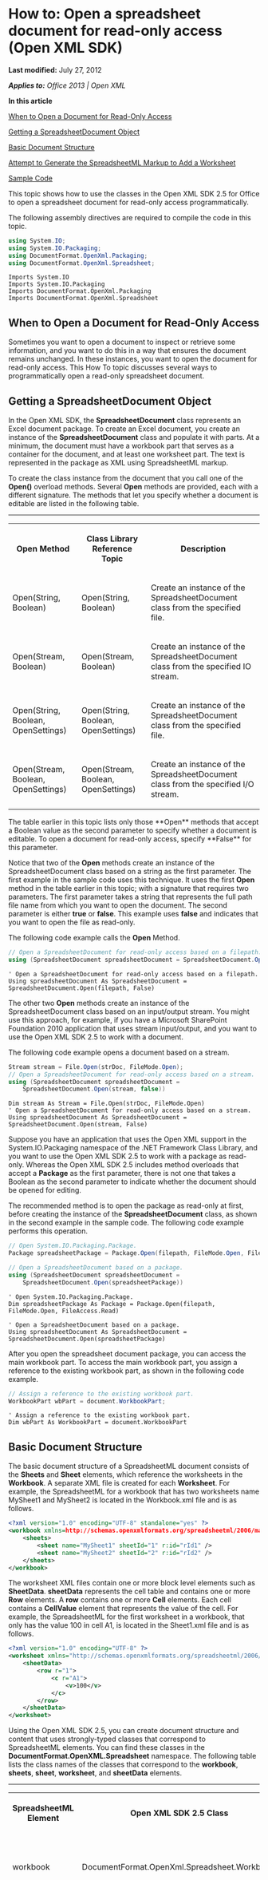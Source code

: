 <!--This is the start of the document-->
# How to: Open a spreadsheet document for read-only access (Open XML SDK)
**Last modified:** July 27, 2012

_**Applies to:** Office 2013 | Open XML_

**In this article**

 [When to Open a Document for Read-Only Access](#sectionSection1)

 [Getting a SpreadsheetDocument Object](#sectionSection2)

 [Basic Document Structure](#sectionSection3)

 [Attempt to Generate the SpreadsheetML Markup to Add a Worksheet](#sectionSection4)

 [Sample Code](#sectionSection5)



This topic shows how to use the classes in the Open XML SDK 2.5 for Office to open a spreadsheet document for read-only access programmatically.

The following assembly directives are required to compile the code in this topic.


```C#
using System.IO;
using System.IO.Packaging;
using DocumentFormat.OpenXml.Packaging;
using DocumentFormat.OpenXml.Spreadsheet;
```




```VB.net
Imports System.IO
Imports System.IO.Packaging
Imports DocumentFormat.OpenXml.Packaging
Imports DocumentFormat.OpenXml.Spreadsheet
```



<a name="sectionSection1" />




## When to Open a Document for Read-Only Access
Sometimes you want to open a document to inspect or retrieve some information, and you want to do this in a way that ensures the document remains unchanged. In these instances, you want to open the document for read-only access. This How To topic discusses several ways to programmatically open a read-only spreadsheet document.

<a name="sectionSection2" />




## Getting a SpreadsheetDocument Object
In the Open XML SDK, the  **SpreadsheetDocument** class represents an Excel document package. To create an Excel document, you create an instance of the **SpreadsheetDocument** class and populate it with parts. At a minimum, the document must have a workbook part that serves as a container for the document, and at least one worksheet part. The text is represented in the package as XML using SpreadsheetML markup.

To create the class instance from the document that you call one of the  **Open()** overload methods. Several **Open** methods are provided, each with a different signature. The methods that let you specify whether a document is editable are listed in the following table.


****

<table xmlns:xlink="http://www.w3.org/1999/xlink" xmlns:mtps="http://msdn2.microsoft.com/mtps" xmlns:mshelp="http://msdn.microsoft.com/mshelp" xmlns:ddue="http://ddue.schemas.microsoft.com/authoring/2003/5" xmlns:msxsl="urn:schemas-microsoft-com:xslt"><tr><th><p>Open Method</p></th><th><p>Class Library Reference Topic</p></th><th><p>Description</p></th></tr><tr><td><p>Open(String, Boolean)</p></td><td><p><span sdata="cer" target="M:DocumentFormat.OpenXml.Packaging.SpreadsheetDocument.Open(System.String,System.Boolean)"><span class="nolink">Open(String, Boolean)</span></span></p></td><td><p>Create an instance of the SpreadsheetDocument class from the specified file.</p></td></tr><tr><td><p>Open(Stream, Boolean)</p></td><td><p><span sdata="cer" target="M:DocumentFormat.OpenXml.Packaging.SpreadsheetDocument.Open(System.IO.Stream,System.Boolean)"><span class="nolink">Open(Stream, Boolean)</span></span></p></td><td><p>Create an instance of the SpreadsheetDocument class from the specified IO stream.</p></td></tr><tr><td><p>Open(String, Boolean, OpenSettings)</p></td><td><p><span sdata="cer" target="M:DocumentFormat.OpenXml.Packaging.SpreadsheetDocument.Open(System.String,System.Boolean,DocumentFormat.OpenXml.Packaging.OpenSettings)"><span class="nolink">Open(String, Boolean, OpenSettings)</span></span></p></td><td><p>Create an instance of the SpreadsheetDocument class from the specified file.</p></td></tr><tr><td><p>Open(Stream, Boolean, OpenSettings)</p></td><td><p><span sdata="cer" target="M:DocumentFormat.OpenXml.Packaging.SpreadsheetDocument.Open(System.IO.Stream,System.Boolean,DocumentFormat.OpenXml.Packaging.OpenSettings)"><span class="nolink">Open(Stream, Boolean, OpenSettings)</span></span></p></td><td><p>Create an instance of the SpreadsheetDocument class from the specified I/O stream.</p></td></tr></table>
The table earlier in this topic lists only those  **Open** methods that accept a Boolean value as the second parameter to specify whether a document is editable. To open a document for read-only access, specify **False** for this parameter.

Notice that two of the  **Open** methods create an instance of the SpreadsheetDocument class based on a string as the first parameter. The first example in the sample code uses this technique. It uses the first **Open** method in the table earlier in this topic; with a signature that requires two parameters. The first parameter takes a string that represents the full path file name from which you want to open the document. The second parameter is either **true** or **false**. This example uses  **false** and indicates that you want to open the file as read-only.

The following code example calls the  **Open** Method.


```C#
// Open a SpreadsheetDocument for read-only access based on a filepath.
using (SpreadsheetDocument spreadsheetDocument = SpreadsheetDocument.Open(filepath, false))
```




```VB.net
' Open a SpreadsheetDocument for read-only access based on a filepath.
Using spreadsheetDocument As SpreadsheetDocument = SpreadsheetDocument.Open(filepath, False)
```



The other two  **Open** methods create an instance of the SpreadsheetDocument class based on an input/output stream. You might use this approach, for example, if you have a Microsoft SharePoint Foundation 2010 application that uses stream input/output, and you want to use the Open XML SDK 2.5 to work with a document.

The following code example opens a document based on a stream.


```C#
Stream stream = File.Open(strDoc, FileMode.Open);
// Open a SpreadsheetDocument for read-only access based on a stream.
using (SpreadsheetDocument spreadsheetDocument =
    SpreadsheetDocument.Open(stream, false))
```




```VB.net
Dim stream As Stream = File.Open(strDoc, FileMode.Open)
' Open a SpreadsheetDocument for read-only access based on a stream.
Using spreadsheetDocument As SpreadsheetDocument = SpreadsheetDocument.Open(stream, False)
```



Suppose you have an application that uses the Open XML support in the System.IO.Packaging namespace of the .NET Framework Class Library, and you want to use the Open XML SDK 2.5 to work with a package as read-only. Whereas the Open XML SDK 2.5 includes method overloads that accept a  **Package** as the first parameter, there is not one that takes a Boolean as the second parameter to indicate whether the document should be opened for editing.

The recommended method is to open the package as read-only at first, before creating the instance of the  **SpreadsheetDocument** class, as shown in the second example in the sample code. The following code example performs this operation.


```C#
// Open System.IO.Packaging.Package.
Package spreadsheetPackage = Package.Open(filepath, FileMode.Open, FileAccess.Read);

// Open a SpreadsheetDocument based on a package.
using (SpreadsheetDocument spreadsheetDocument =
    SpreadsheetDocument.Open(spreadsheetPackage))
```




```VB.net
' Open System.IO.Packaging.Package.
Dim spreadsheetPackage As Package = Package.Open(filepath, FileMode.Open, FileAccess.Read)

' Open a SpreadsheetDocument based on a package.
Using spreadsheetDocument As SpreadsheetDocument = SpreadsheetDocument.Open(spreadsheetPackage)
```



After you open the spreadsheet document package, you can access the main workbook part. To access the main workbook part, you assign a reference to the existing workbook part, as shown in the following code example.


```C#
// Assign a reference to the existing workbook part.
WorkbookPart wbPart = document.WorkbookPart;

```




```VB.net
' Assign a reference to the existing workbook part.
Dim wbPart As WorkbookPart = document.WorkbookPart
```



<a name="sectionSection3" />




## Basic Document Structure
The basic document structure of a SpreadsheetML document consists of the  **Sheets** and **Sheet** elements, which reference the worksheets in the **Workbook**. A separate XML file is created for each  **Worksheet**. For example, the SpreadsheetML for a workbook that has two worksheets name MySheet1 and MySheet2 is located in the Workbook.xml file and is as follows.


```XML
<?xml version="1.0" encoding="UTF-8" standalone="yes" ?> 
<workbook xmlns=http://schemas.openxmlformats.org/spreadsheetml/2006/main xmlns:r="http://schemas.openxmlformats.org/officeDocument/2006/relationships">
    <sheets>
        <sheet name="MySheet1" sheetId="1" r:id="rId1" /> 
        <sheet name="MySheet2" sheetId="2" r:id="rId2" /> 
    </sheets>
</workbook>

```



The worksheet XML files contain one or more block level elements such as  **SheetData**.  **sheetData** represents the cell table and contains one or more **Row** elements. A **row** contains one or more **Cell** elements. Each cell contains a **CellValue** element that represents the value of the cell. For example, the SpreadsheetML for the first worksheet in a workbook, that only has the value 100 in cell A1, is located in the Sheet1.xml file and is as follows.


```XML
<?xml version="1.0" encoding="UTF-8" ?> 
<worksheet xmlns="http://schemas.openxmlformats.org/spreadsheetml/2006/main">
    <sheetData>
        <row r="1">
            <c r="A1">
                <v>100</v> 
            </c>
        </row>
    </sheetData>
</worksheet>
```



Using the Open XML SDK 2.5, you can create document structure and content that uses strongly-typed classes that correspond to SpreadsheetML elements. You can find these classes in the  **DocumentFormat.OpenXML.Spreadsheet** namespace. The following table lists the class names of the classes that correspond to the **workbook**,  **sheets**,  **sheet**,  **worksheet**, and  **sheetData** elements.


****

<table xmlns:xlink="http://www.w3.org/1999/xlink" xmlns:mtps="http://msdn2.microsoft.com/mtps" xmlns:mshelp="http://msdn.microsoft.com/mshelp" xmlns:ddue="http://ddue.schemas.microsoft.com/authoring/2003/5" xmlns:msxsl="urn:schemas-microsoft-com:xslt"><tr><th><p>SpreadsheetML Element</p></th><th><p>Open XML SDK 2.5 Class</p></th><th><p>Description</p></th></tr><tr><td><p>workbook</p></td><td><p>DocumentFormat.OpenXml.Spreadsheet.Workbook</p></td><td><p>The root element for the main document part.</p></td></tr><tr><td><p>sheets</p></td><td><p>DocumentFormat.OpenXml.Spreadsheet.Sheets</p></td><td><p>The container for the block level structures such as sheet, fileVersion, and others specified in the <a href="http://go.microsoft.com/fwlink/?LinkId=194337" target="_blank">ISO/IEC 29500</a> specification.</p></td></tr><tr><td><p>sheet</p></td><td><p>DocumentFormat.OpenXml.Spreadsheet.Sheet</p></td><td><p>A sheet that points to a sheet definition file.</p></td></tr><tr><td><p>worksheet</p></td><td><p>DocumentFormat.OpenXml.Spreadsheet.Worksheet</p></td><td><p>A sheet definition file that contains the sheet data.</p></td></tr><tr><td><p>sheetData</p></td><td><p>DocumentFormat.OpenXml.Spreadsheet.SheetData</p></td><td><p>The cell table, grouped together by rows.</p></td></tr><tr><td><p>row</p></td><td><p>DocumentFormat.OpenXml.Spreadsheet.Row</p></td><td><p>A row in the cell table.</p></td></tr><tr><td><p>c</p></td><td><p>DocumentFormat.OpenXml.Spreadsheet.Cell</p></td><td><p>A cell in a row.</p></td></tr><tr><td><p>v</p></td><td><p>DocumentFormat.OpenXml.Spreadsheet.CellValue</p></td><td><p>The value of a cell.</p></td></tr></table>
<a name="sectionSection4" />




## Attempt to Generate the SpreadsheetML Markup to Add a Worksheet
The sample code shows how, when you try to add a new worksheet, you get an exception error because the file is read-only. When you have access to the body of the main document part, you add a worksheet by calling the  **AddNewPart<T>(String, String)** method to create a new **WorksheetPart**. The following code example attempts to add the new  **WorksheetPart**.


```C#
public static void OpenSpreadsheetDocumentReadonly(string filepath)
{
    // Open a SpreadsheetDocument based on a filepath.
    using (SpreadsheetDocument spreadsheetDocument = SpreadsheetDocument.Open(filepath, false))
    {
        // Attempt to add a new WorksheetPart.
        // The call to AddNewPart generates an exception because the file is read-only.
        WorksheetPart newWorksheetPart = spreadsheetDocument.WorkbookPart.AddNewPart<WorksheetPart>();

        // The rest of the code will not be called.
    }
}

```




```VB.net
Public Shared Sub OpenSpreadsheetDocumentReadonly(ByVal filepath As String)
    ' Open a SpreadsheetDocument based on a filepath.
    Using spreadsheetDocument As SpreadsheetDocument = SpreadsheetDocument.Open(filepath, False)
        ' Attempt to add a new WorksheetPart.
        ' The call to AddNewPart generates an exception because the file is read-only.
        Dim newWorksheetPart As WorksheetPart = spreadsheetDocument.WorkbookPart.AddNewPart(Of WorksheetPart)()

        ' The rest of the code will not be called.
    End Using
End Sub
```



<a name="sectionSection5" />




## Sample Code
The following code sample is used to open a Spreadsheet Document for Read-only Access. You can call the  **OpenSpreadsheetDocumentReadonl** method by using the following code, which opens the file "Sheet10.xlsx," as an example.


```C#
OpenSpreadsheetDocumentReadonly(@"C:\Users\Public\Documents\Sheet10.xlsx");
```




```VB.net
OpenSpreadsheetDocumentReadonly("C:\Users\Public\Documents\Sheet10.xlsx")
```



The following is the complete sample code in both C# and Visual Basic.


```C#
public static void OpenSpreadsheetDocumentReadonly(string filepath)
{
    // Open a SpreadsheetDocument based on a filepath.
    using (SpreadsheetDocument spreadsheetDocument = SpreadsheetDocument.Open(filepath, false))
    {
        // Attempt to add a new WorksheetPart.
        // The call to AddNewPart generates an exception because the file is read-only.
        WorksheetPart newWorksheetPart = spreadsheetDocument.WorkbookPart.AddNewPart<WorksheetPart>();

        // The rest of the code will not be called.
    }
}
```




```VB.net
Public Sub OpenSpreadsheetDocumentReadonly(ByVal filepath As String)
    ' Open a SpreadsheetDocument based on a filepath.
    Using spreadsheetDocument As SpreadsheetDocument = spreadsheetDocument.Open(filepath, False)
        ' Attempt to add a new WorksheetPart.
        ' The call to AddNewPart generates an exception because the file is read-only.
        Dim newWorksheetPart As WorksheetPart = spreadsheetDocument.WorkbookPart.AddNewPart(Of WorksheetPart)()

        ' The rest of the code will not be called.
    End Using
End Sub
```




## See also

#### Other resources


 [Open XML SDK 2.5 class library reference](http://msdn.microsoft.com/library/36c8a76e-ce1b-5959-7e85-5d77db7f46d6(Office.15).aspx)
